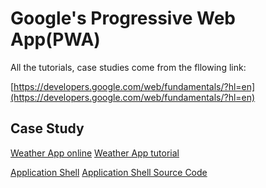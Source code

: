 Google's Progressive Web App(PWA)
=================================

All the tutorials, case studies come from the fllowing link:

[https://developers.google.com/web/fundamentals/?hl=en](https://developers.google.com/web/fundamentals/?hl=en)

Case Study
----------

[Weather App online](https://weather-pwa-sample.firebaseapp.com/final/)
[Weather App tutorial](https://developers.google.com/web/fundamentals/getting-started/your-first-progressive-web-app/?hl=en)


[Application Shell](https://app-shell.appspot.com/)
[Application Shell Source Code](https://github.com/GoogleChrome/application-shell)
